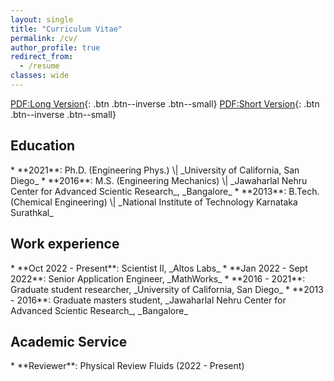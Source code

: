 ```yaml
---
layout: single
title: "Curriculum Vitae"
permalink: /cv/
author_profile: true
redirect_from:
  - /resume
classes: wide
---
```


[PDF:Long Version](https://drive.google.com/file/d/1s6ccny89q8tg4Hj5qP1Q1OtdMJnd4mTE/view?usp=sharing){: .btn .btn--inverse .btn--small}
[PDF:Short Version](https://drive.google.com/file/d/1PAn-iX0LTCsofbQeFbrlLfbrIOFKlpog/view?usp=sharing){: .btn .btn--inverse .btn--small}

<h2>Education</h2>
* **2021**: Ph.D. (Engineering Phys.) \| _University of California, San Diego_
* **2016**: M.S. (Engineering Mechanics) \| _Jawaharlal Nehru Center for Advanced Scientic Research_, _Bangalore_
* **2013**: B.Tech. (Chemical Engineering) \| _National Institute of Technology Karnataka Surathkal_

<h2>Work experience</h2>
* **Oct 2022 - Present**: Scientist II, _Altos Labs_
* **Jan 2022 - Sept 2022**: Senior Application Engineer, _MathWorks_
* **2016 - 2021**: Graduate student researcher,  _University of California, San Diego_
* **2013 - 2016**: Graduate masters student,  _Jawaharlal Nehru Center for Advanced Scientic Research_, _Bangalore_

<h2>Academic Service</h2>
* **Reviewer**: Physical Review Fluids (2022 - Present)
